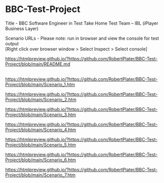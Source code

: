 # BBC-Test-Project
Title - BBC Software Engineer in Test Take Home Test Team – IBL (iPlayer Business Layer) <br />

Scenario URLs - Please note: run in browser and view the console for test output <br />
[Right click over browser window > Select Inspect > Select console] <br />

https://htmlpreview.github.io/?https://github.com/RobertPlater/BBC-Test-Project/blob/main/README.md <br />

<br />https://htmlpreview.github.io/?https://github.com/RobertPlater/BBC-Test-Project/blob/main/Scenario_1.htm <br />

https://htmlpreview.github.io/?https://github.com/RobertPlater/BBC-Test-Project/blob/main/Scenario_2.htm <br />

https://htmlpreview.github.io/?https://github.com/RobertPlater/BBC-Test-Project/blob/main/Scenario_3.htm <br />

https://htmlpreview.github.io/?https://github.com/RobertPlater/BBC-Test-Project/blob/main/Scenario_4.htm <br />

https://htmlpreview.github.io/?https://github.com/RobertPlater/BBC-Test-Project/blob/main/Scenario_5.htm <br />

https://htmlpreview.github.io/?https://github.com/RobertPlater/BBC-Test-Project/blob/main/Scenario_6.htm <br />

https://htmlpreview.github.io/?https://github.com/RobertPlater/BBC-Test-Project/blob/main/Scenario_7.htm <br />

